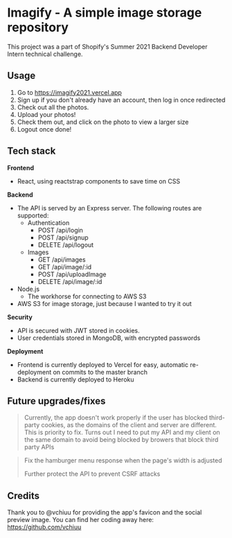 # Imagify - A simple image storage repository

This project was a part of Shopify's Summer 2021 Backend Developer Intern technical challenge.

## Usage

1. Go to https://imagify2021.vercel.app
2. Sign up if you don't already have an account, then log in once redirected
3. Check out all the photos.
4. Upload your photos!
5. Check them out, and click on the photo to view a larger size
6. Logout once done!

## Tech stack

**Frontend**

- React, using reactstrap components to save time on CSS

**Backend**

- The API is served by an Express server. The following routes are supported:
  - Authentication
    - POST /api/login
    - POST /api/signup
    - DELETE /api/logout
  - Images
    - GET /api/images
    - GET /api/image/:id
    - POST /api/uploadImage
    - DELETE /api/image/:id
- Node.js
  - The workhorse for connecting to AWS S3
- AWS S3 for image storage, just because I wanted to try it out

**Security**

- API is secured with JWT stored in cookies.
- User credentials stored in MongoDB, with encrypted passwords

**Deployment**

- Frontend is currently deployed to Vercel for easy, automatic re-deployment on commits to the master branch
- Backend is currently deployed to Heroku

## Future upgrades/fixes

> Currently, the app doesn't work properly if the user has blocked third-party cookies, as the domains of the client and server are different. This is priority to fix. Turns out I need to put my API and my client on the same domain to avoid being blocked by browers that block third party APIs

> Fix the hamburger menu response when the page's width is adjusted
>
> Further protect the API to prevent CSRF attacks

## Credits

Thank you to @vchiuu for providing the app's favicon and the social preview image. You can find her coding away here: https://github.com/vchiuu
